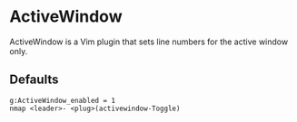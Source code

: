 # ActiveWindow
ActiveWindow is a Vim plugin that sets line numbers for the active window only.

## Defaults
```
g:ActiveWindow_enabled = 1
nmap <leader>- <plug>(activewindow-Toggle)
```

